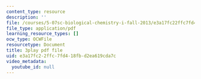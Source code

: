 ```yaml
---
content_type: resource
description: ''
file: /courses/5-07sc-biological-chemistry-i-fall-2013/e3a17fc22ffc7fd418fbd2ea619cda7c_6MaMdzo416w.pdf
file_type: application/pdf
learning_resource_types: []
ocw_type: OCWFile
resourcetype: Document
title: 3play pdf file
uid: e3a17fc2-2ffc-7fd4-18fb-d2ea619cda7c
video_metadata:
  youtube_id: null
---
```


